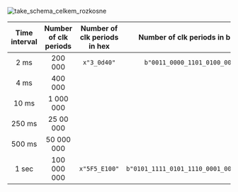 
![take_schema_celkem_rozkosne](https://user-images.githubusercontent.com/99683944/159160557-ea528efd-53ae-46d8-a0b6-6683855ed471.png)
 
 | **Time interval** | **Number of clk periods** | **Number of clk periods in hex** | **Number of clk periods in binary** |
   | :-: | :-: | :-: | :-: |
   | 2&nbsp;ms | 200 000 | `x"3_0d40"` | `b"0011_0000_1101_0100_0000"` |
   | 4&nbsp;ms |400 000
   | 10&nbsp;ms |1 000 000
   | 250&nbsp;ms |25 00 000
   | 500&nbsp;ms |50 000 000
   | 1&nbsp;sec | 100 000 000 | `x"5F5_E100"` | `b"0101_1111_0101_1110_0001_0000_0000"` |
